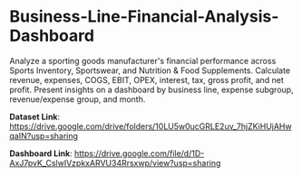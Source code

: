 # Business-Line-Financial-Analysis-Dashboard
Analyze a sporting goods manufacturer's financial performance across Sports Inventory, Sportswear, and Nutrition &amp; Food Supplements. Calculate revenue, expenses, COGS, EBIT, OPEX, interest, tax, gross profit, and net profit. Present insights on a dashboard by business line, expense subgroup, revenue/expense group, and month.

**Dataset Link**: https://drive.google.com/drive/folders/10LU5w0ucGRLE2uv_7hjZKiHUjAHwqaIN?usp=sharing

**Dashboard Link**: https://drive.google.com/file/d/1D-AxJ7pvK_CslwIVzpkxARVU34Rrsxwp/view?usp=sharing

